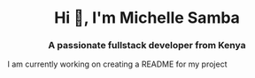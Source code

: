 <h1 align="center">Hi 👋, I'm Michelle Samba</h1>
<h3 align="center">A passionate fullstack developer from Kenya</h3>
<p>I am currently working on creating a README for my project</p>
